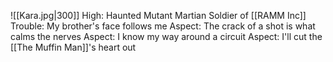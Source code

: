 ![[Kara.jpg|300]]
High: Haunted Mutant Martian Soldier of [[RAMM Inc]]
Trouble: My brother's face follows me
Aspect: The crack of a shot is what calms the nerves
Aspect: I know my way around a circuit
Aspect: I'll cut the [[The Muffin Man]]'s heart out